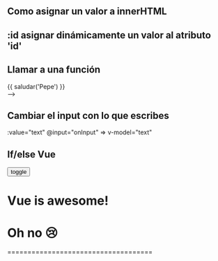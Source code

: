 ## Como asignar un valor a innerHTML
<div v-html="test" :id="nuevoId"> </div>

## :id asignar dinámicamente un valor al atributo 'id'

## Llamar a una función 
<div> {{ saludar('Pepe') }} </div>-->

## Cambiar el input con lo que escribes
:value="text" @input="onInput" => v-model="text"

## If/else Vue

<div id="app">
  <button @click="toggle">toggle</button>
  <h1 v-if="awesome">Vue is awesome!</h1>
  <h1 v-else>Oh no 😢</h1>
</div>
====================================

<script type="module">
import { createApp } from 'vue'

createApp({
  data() {
    return {
      awesome: true
    }
  },
  methods: {
    toggle() {
      this.awesome = !this.awesome
    }
  }
}).mount('#app')
</script>

